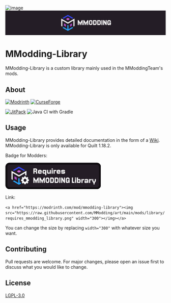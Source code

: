 ![image](https://github.com/MModding/MModding-Library/assets/84094287/915ec292-2745-4565-b5a9-11aa130e0bef)[![MModding](https://raw.githubusercontent.com/MModding/art/main/brand/mmodding_dark_banner.png)](https://discord.gg/2Sr83HJpD3)

# MModding-Library #

MModding-Library is a custom library mainly used in the MModdingTeam's mods.

## About
[![Modrinth](https://modrinth-utils.vercel.app/api/badge/versions?id=J3eDXLuX&logo=true&last=true)](https://www.modrinth.com/mod/mmodding-library/versions)
[![CurseForge](http://cf.way2muchnoise.eu/versions/694928.svg)](https://www.curseforge.com/minecraft/mc-mods/mmodding-library)

[![JitPack](https://jitpack.io/v/MModding/MModding-Library.svg)](https://jitpack.io/#MModding/MModding-Library)
![Java CI with Gradle](https://github.com/MModding/MModding-Library/workflows/Java%20CI%20with%20Gradle/badge.svg?branch=main)

## Usage
MModding-Library provides detailed documentation in the form of a [Wiki](https://mmodding.gitbook.io/mmodding-library/). MModding-Library is only available for Quilt 1.18.2.

Badge for Modders:

<a href="https://modrinth.com/mod/mmodding-library"><img src="https://raw.githubusercontent.com/MModding/art/main/mods/library/requires_mmodding_library.png" width="300"></img></a>

Link:

``<a href="https://modrinth.com/mod/mmodding-library"><img src="https://raw.githubusercontent.com/MModding/art/main/mods/library/requires_mmodding_library.png" width="300"></img></a>``

You can change the size by replacing `width="300"` with whatever size you want.

## Contributing
Pull requests are welcome. For major changes, please open an issue first to discuss what you would like to change.

## License
[LGPL-3.0](https://opensource.org/licenses/LGPL-3.0)
